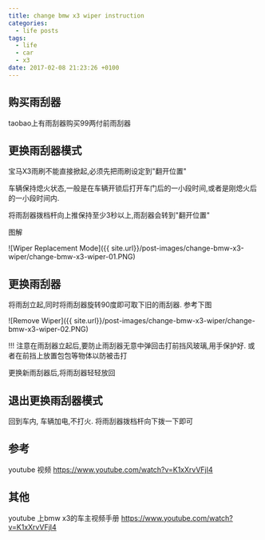 ```yaml
---
title: change bmw x3 wiper instruction
categories:
  - life posts
tags:
  - life
  - car
  - x3
date: 2017-02-08 21:23:26 +0100
---
```


## 购买雨刮器

taobao上有雨刮器购买99两付前雨刮器


## 更换雨刮器模式

宝马X3雨刷不能直接掀起,必须先把雨刷设定到"翻开位置"

车辆保持熄火状态,一般是在车辆开锁后打开车门后的一小段时间,或者是刚熄火后的一小段时间内.

将雨刮器拨档杆向上推保持至少3秒以上,雨刮器会转到"翻开位置"

图解

![Wiper Replacement Mode]({{ site.url}}/post-images/change-bmw-x3-wiper/change-bmw-x3-wiper-01.PNG)

## 更换雨刮器

将雨刮立起,同时将雨刮器旋转90度即可取下旧的雨刮器. 参考下图

![Remove Wiper]({{ site.url}}/post-images/change-bmw-x3-wiper/change-bmw-x3-wiper-02.PNG)

!!! 注意在雨刮器立起后,要防止雨刮器无意中弹回击打前挡风玻璃,用手保护好. 或者在前挡上放置包包等物体以防被击打

更换新雨刮器后,将雨刮器轻轻放回

## 退出更换雨刮器模式

回到车内, 车辆加电,不打火. 将雨刮器拨档杆向下拨一下即可

## 参考

youtube 视频 https://www.youtube.com/watch?v=K1xXrvVFjI4

## 其他

youtube 上bmw x3的车主视频手册  https://www.youtube.com/watch?v=K1xXrvVFjI4
